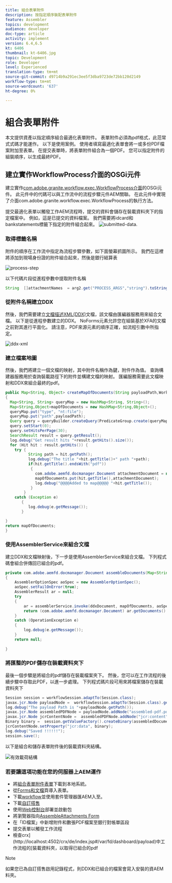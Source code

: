 ```yaml
---
title: 組合表單附件
description: 按指定順序裝配表單附件
feature: Assembler
topics: development
audience: developer
doc-type: article
activity: implement
version: 6.4,6.5
kt: 6406
thumbnail: kt-6406.jpg
topic: Development
role: Developer
level: Experienced
translation-type: tm+mt
source-git-commit: d9714b9a291ec3ee5f3dba9723de72bb120d2149
workflow-type: tm+mt
source-wordcount: '637'
ht-degree: 0%

---
```



# 組合表單附件

本文提供資產以指定順序組合最適化表單附件。 表單附件必須為pdf格式，此范常式式碼才能運作。 以下是使用案例。
使用者填寫最適化表單會將一或多份PDF檔案附加至表單。
在提交表單時，將表單附件組合為一個PDF。 您可以指定附件的組裝順序，以生成最終PDF。

## 建立實作WorkflowProcess介面的OSGi元件

建立實作[com.adobe.granite.workflow.exec.WorkflowProcess介面](https://helpx.adobe.com/experience-manager/6-5/sites/developing/using/reference-materials/javadoc/com/adobe/granite/workflow/exec/WorkflowProcess.html)的OSGi元件。 此元件中的代碼可以與工作流中的流程步驟元件AEM關聯。 在此元件中實現了介面com.adobe.granite.workflow.exec.WorkflowProcess的執行方法。

提交最適化表單以觸發工作AEM流程時，提交的資料會儲存在裝載資料夾下的指定檔案中。 例如，這是已提交的資料檔案。 我們需要將idcard和bankstatements標籤下指定的附件組合起來。
![submitted-data](assets/submitted-data.JPG).

### 取得標籤名稱

附件的順序在工作流中指定為流程步驟參數，如下面螢幕抓圖所示。 我們在這裡將添加到現場身份證的附件組合起來，然後是銀行結算表

![process-step](assets/process-step.JPG)

以下代碼片段從進程參數中提取附件名稱

```java
String  []attachmentNames  = arg2.get("PROCESS_ARGS","string").toString().split(",");
```

### 從附件名稱建立DDX

然後，我們需要建立[文檔描述XML(DDX)](https://helpx.adobe.com/pdf/aem-forms/6-2/ddxRef.pdf)文檔，該文檔由匯編器服務用來組合文檔。 以下是從進程參數建立的DDX。 NoForms元素允許您在組裝基於XFA的文檔之前對其進行平面化。 請注意，PDF來源元素的順序正確，如流程引數中所指定。

![ddx-xml](assets/ddx.PNG)

### 建立檔案地圖

然後，我們將建立一個文檔的映射，其中附件名稱作為鍵，附件作為值。 查詢構建器服務用於查詢裝載路徑下的附件並構建文檔的映射。 匯編服務需要此文檔映射和DDX來組合最終的pdf。

```java
public Map<String, Object> createMapOfDocuments(String payloadPath,WorkflowSession workflowSession )
{
  Map<String, String> queryMap = new HashMap<String, String>();
  Map<String,Object>mapOfDocuments = new HashMap<String,Object>();
  queryMap.put("type", "nt:file");
  queryMap.put("path",payloadPath);
  Query query = queryBuilder.createQuery(PredicateGroup.create(queryMap),workflowSession.adaptTo(Session.class));
  query.setStart(0);
  query.setHitsPerPage(30);
  SearchResult result = query.getResult();
  log.debug("Get result hits "+result.getHits().size());
  for (Hit hit : result.getHits()) {
    try {
          String path = hit.getPath();
          log.debug("The title "+hit.getTitle()+" path "+path);
          if(hit.getTitle().endsWith("pdf"))
           {
             com.adobe.aemfd.docmanager.Document attachmentDocument = new com.adobe.aemfd.docmanager.Document(path);
             mapOfDocuments.put(hit.getTitle(),attachmentDocument);
             log.debug("@@@@Added to map@@@@@ "+hit.getTitle());
           }
        }
    catch (Exception e)
       {
          log.debug(e.getMessage());
       }

}
return mapOfDocuments;
}
```

### 使用AssemblerService來組合文檔

建立DDX和文檔映射後，下一步是使用AssemblerService來組合文檔。
下列程式碼會組合併傳回已組合的pdf。

```java
private com.adobe.aemfd.docmanager.Document assembleDocuments(Map<String, Object> mapOfDocuments, com.adobe.aemfd.docmanager.Document ddxDocument)
{
    AssemblerOptionSpec aoSpec = new AssemblerOptionSpec();
    aoSpec.setFailOnError(true);
    AssemblerResult ar = null;
    try
    {
        ar = assemblerService.invoke(ddxDocument, mapOfDocuments, aoSpec);
        return (com.adobe.aemfd.docmanager.Document) ar.getDocuments().get("GeneratedDocument.pdf");
    }
    catch (OperationException e)
    {
        log.debug(e.getMessage());
    }
    return null;
    
}
```

### 將匯整的PDF儲存在裝載資料夾下

最後一個步驟是將組合的pdf儲存在裝載檔案夾下。 然後，您可以在工作流程的後續步驟中存取此PDF，以進一步處理。
下列程式碼片段可用來將檔案儲存在裝載資料夾下

```java
Session session = workflowSession.adaptTo(Session.class);
javax.jcr.Node payloadNode =  workflowSession.adaptTo(Session.class).getNode(workItem.getWorkflowData().getPayload().toString());
log.debug("The payload Path is "+payloadNode.getPath());
javax.jcr.Node assembledPDFNode = payloadNode.addNode("assembled-pdf.pdf", "nt:file"); 
javax.jcr.Node jcrContentNode =  assembledPDFNode.addNode("jcr:content", "nt:resource");
Binary binary =  session.getValueFactory().createBinary(assembledDocument.getInputStream());
jcrContentNode.setProperty("jcr:data", binary);
log.debug("Saved !!!!!!"); 
session.save();
```

以下是組合和儲存表單附件後的裝載資料夾結構。

![有效載荷結構](assets/payload-structure.JPG)

### 若要讓這項功能在您的伺服器上AEM運作

* 將[組合表單附件表單](assets/assemble-form-attachments-af.zip)下載到本地系統。
* 從[Forms和文檔](http://localhost:4502/aem/forms.html/content/dam/formsanddocuments)頁導入表單。
* 下載[workflow](assets/assemble-form-attachments.zip)並使用套件管理器匯AEM入至。
* 下載[自訂搭售](assets/assembletaskattachments.assembletaskattachments.core-1.0-SNAPSHOT.jar)
* 使用[Web控制台](http://localhost:4502/system/console/bundles)部署並啟動包
* 將瀏覽器指向[AssembleAttachments Form](http://localhost:4502/content/dam/formsanddocuments/assembleattachments/jcr:content?wcmmode=disabled)
* 在「ID檔案」中新增附件和數張PDF檔案至銀行對帳單區段
* 提交表單以觸發工作流程
* 檢查crx](http://localhost:4502/crx/de/index.jsp#/var/fd/dashboard/payload)中工作流程的[裝載資料夾，以取得已組合的pdf

>[!NOTE]
> 如果您已為自訂搭售啟用記錄程式，則DDX和已組合的檔案會寫入安裝的資AEM料夾。


